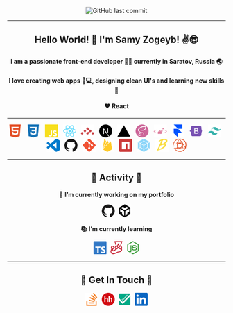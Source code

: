 <div align="center">

![GitHub last commit](https://img.shields.io/github/last-commit/SamyZog/SamyZog?label=Updated&style=for-the-badge)

<hr>

<h2 align="center">Hello World! 👋 I'm Samy Zogeyb! ✌️😎</h2>

<h4 align="center">I am a passionate front-end developer 👨‍💻 currently in Saratov, Russia 🌏</h4>
<h4 align="center">I love creating web apps 📱💻, designing clean UI's and learning new skills 🤹</h4>
<h4 align="center">❤️ React</h4>

<hr>

<img src='svgs/html.svg' alt='html' title="html" height='30'>
&nbsp;
<img src='svgs/css.svg' alt='css' title="css" height='30'>
&nbsp;
<img src='svgs/js.svg' alt='javascript' title="javascript" height='30'>
&nbsp;
<img src='svgs/react.svg' alt='react' title="react" height='30'>
&nbsp;
<img src='svgs/router.svg' alt='react router' title="react router" height='30'>
&nbsp;
<img src='svgs/next.svg' alt='nextjs' title="nextjs" height='30'>
&nbsp;
<img src='svgs/vercel.svg' alt='vercel' title="vercel" height='30'>
&nbsp;
<img src='svgs/sass.svg' alt='sass' title="sass" height='30'>
&nbsp;
<img src='svgs/sc.svg' alt='styled-components' title="styled-components" height='30'>
&nbsp;
<img src='svgs/framer.svg' alt='framer-motion' title="framer-motion" height='30'>
&nbsp;
<img src='svgs/bootstrap.svg' alt='bootstrap' title="bootstrap" height='30'>
&nbsp;
<img src='svgs/tailwind.svg' alt='tailwindcss' title="tailwindcss" height='30'>
&nbsp;
<img src='svgs/vsc.svg' alt='vscode' title="vscode" height='30'>
&nbsp;
<img src='svgs/github.svg' alt='github' title="github" height='30'>
&nbsp;
<img src='svgs/git.svg' alt='git' title="git" height='30'>
&nbsp;
<img src='svgs/firebase.svg' alt='firebase' title="firebase" height='30'>
&nbsp;
<img src='svgs/npm.svg' alt='npm' title="npm" height='30'>
&nbsp;
<img src='svgs/webpack.svg' alt='webpack' title="webpack" height='30'>
&nbsp;
<img src='svgs/babel.svg' alt='babel' title="babel" height='30'>
&nbsp;
<img src='svgs/postcss.svg' alt='postcss' title="postcss" height='30'>

<hr>

<h2 align="center">🚀 Activity 🚀</h2>

🔭 **I’m currently working on my portfolio**

[<img src='svgs/github.svg' height="30" title="github/SamyZog"/>](https://github.com/SamyZog)&nbsp;&nbsp;[<img src='svgs/codesandbox.svg' height="30" title="codesandbox/SamyZog"/>](https://codesandbox.io/u/SamyZog)

**📚 I’m currently learning**

[<img src='svgs/typescript.svg' alt="typescript" height="30" title="typescript"/>](https://www.typescriptlang.org/)&nbsp;&nbsp;[<img src='svgs/jest.svg' alt="jest" height="30" title="jest"/>](https://jestjs.io/)&nbsp;&nbsp;[<img src='svgs/node.svg' alt="nodejs" height="30" title="nodejs"/>](https://nodejs.org/en/)

<hr>

<h2>🤙 Get In Touch 🤙</h2>

[<img src='svgs/stackoverflow.svg' alt='stackoverflow/samz' title="stackoverflow" height='30'>](https://stackoverflow.com/users/13417861/samz)&nbsp;&nbsp;[<img src='svgs/hh.png' alt='hh' title="hh" height='30'>](https://stackoverflow.com/users/13417861/samz)&nbsp;&nbsp;[<img src='svgs/superjob.jpg' alt='superjob' title="superjob" height='30'>](https://stackoverflow.com/users/13417861/samz)&nbsp;&nbsp;[<img src='svgs/linkedin.svg' alt='linkedin' title="linkedin/samyzogeyb" height='30'>](https://www.linkedin.com/in/samyzogeyb/)

</div>
